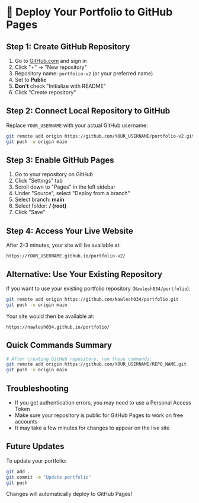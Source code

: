 # 🚀 Deploy Your Portfolio to GitHub Pages

## Step 1: Create GitHub Repository
1. Go to [GitHub.com](https://github.com) and sign in
2. Click "+" → "New repository"
3. Repository name: `portfolio-v2` (or your preferred name)
4. Set to **Public**
5. **Don't** check "Initialize with README"
6. Click "Create repository"

## Step 2: Connect Local Repository to GitHub
Replace `YOUR_USERNAME` with your actual GitHub username:

```bash
git remote add origin https://github.com/YOUR_USERNAME/portfolio-v2.git
git push -u origin main
```

## Step 3: Enable GitHub Pages
1. Go to your repository on GitHub
2. Click "Settings" tab
3. Scroll down to "Pages" in the left sidebar
4. Under "Source", select "Deploy from a branch"
5. Select branch: **main**
6. Select folder: **/ (root)**
7. Click "Save"

## Step 4: Access Your Live Website
After 2-3 minutes, your site will be available at:
```
https://YOUR_USERNAME.github.io/portfolio-v2/
```

## Alternative: Use Your Existing Repository
If you want to use your existing portfolio repository (`Nawlesh034/portfolio`):

```bash
git remote add origin https://github.com/Nawlesh034/portfolio.git
git push -u origin main
```

Your site would then be available at:
```
https://nawlesh034.github.io/portfolio/
```

## Quick Commands Summary
```bash
# After creating GitHub repository, run these commands:
git remote add origin https://github.com/YOUR_USERNAME/REPO_NAME.git
git push -u origin main
```

## Troubleshooting
- If you get authentication errors, you may need to use a Personal Access Token
- Make sure your repository is public for GitHub Pages to work on free accounts
- It may take a few minutes for changes to appear on the live site

## Future Updates
To update your portfolio:
```bash
git add .
git commit -m "Update portfolio"
git push
```

Changes will automatically deploy to GitHub Pages!
